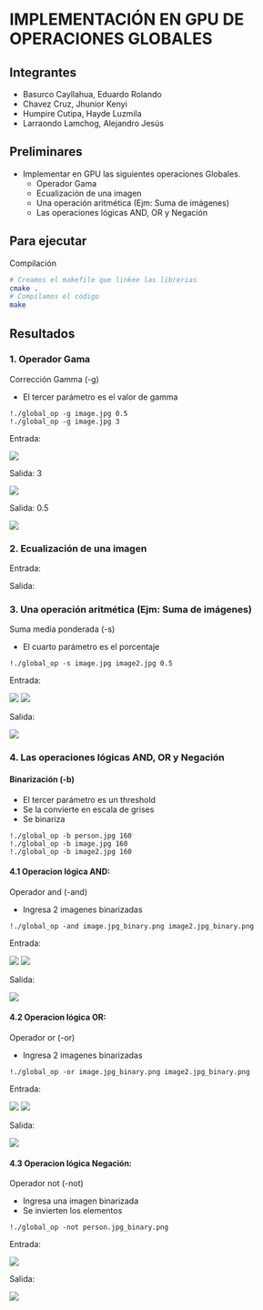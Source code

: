 # IMPLEMENTACIÓN EN GPU DE OPERACIONES GLOBALES 
## Integrantes
- Basurco Cayllahua, Eduardo Rolando
- Chavez Cruz, Jhunior Kenyi
- Humpire Cutipa, Hayde Luzmila
- Larraondo Lamchog, Alejandro Jesús 

## Preliminares
- Implementar en GPU las siguientes operaciones Globales.
  - Operador Gama
  - Ecualización de una imagen
  - Una operación aritmética (Ejm: Suma de imágenes)
  - Las operaciones lógicas AND, OR y Negación

## Para ejecutar
Compilación
```bash
# Creamos el makefile que linkee las librerias
cmake .
# Compilamos el código
make
```

## Resultados
### 1. Operador Gama
Corrección Gamma (-g)
- El tercer parámetro es el valor de gamma
```
!./global_op -g image.jpg 0.5
!./global_op -g image.jpg 3
```

Entrada:
  
  ![](Images/image_opt.jpg)

Salida: 3 
 
 ![](Output/image_gamma3_opt.jpg)
 
Salida: 0.5                                                                  
  
  ![](Output/image_gamma0.5_opt.jpg) 
  
### 2. Ecualización de una imagen
Entrada:
    
Salida:  
 
### 3. Una operación aritmética (Ejm: Suma de imágenes)
Suma media ponderada (-s)
- El cuarto parámetro es el porcentaje
```
!./global_op -s image.jpg image2.jpg 0.5
```

Entrada:
  
  ![](Images/image_opt.jpg) ![](Images/image2_opt.jpg)
    
Salida:  
   
  ![](Output/image_suma_opt.jpg)
  

### 4. Las operaciones lógicas AND, OR y Negación
#### Binarización (-b)
- El tercer parámetro es un threshold
- Se la convierte en escala de grises
- Se binariza

```
!./global_op -b person.jpg 160
!./global_op -b image.jpg 160
!./global_op -b image2.jpg 160
```

#### 4.1 Operacion lógica AND:
Operador and (-and)
- Ingresa 2 imagenes binarizadas
```
!./global_op -and image.jpg_binary.png image2.jpg_binary.png

```

Entrada:
  
  ![](Output/imagen1.png) ![](Output/imagen2.png)
  
Salida:
  
  ![](Output/and.png)

#### 4.2 Operacion lógica OR:
 Operador or (-or)
 - Ingresa 2 imagenes binarizadas
```
!./global_op -or image.jpg_binary.png image2.jpg_binary.png

```

Entrada:
  
  ![](Output/imagen1.png) ![](Output/imagen2.png)
    
Salida:
  
  ![](Output/or.png)
  
#### 4.3 Operacion lógica Negación:
Operador not (-not)
- Ingresa una imagen binarizada
- Se invierten los elementos
```
!./global_op -not person.jpg_binary.png
```

Entrada:
  
  ![](Output/imagen3.png)
    
Salida:
  
  ![](Output/not.png)

